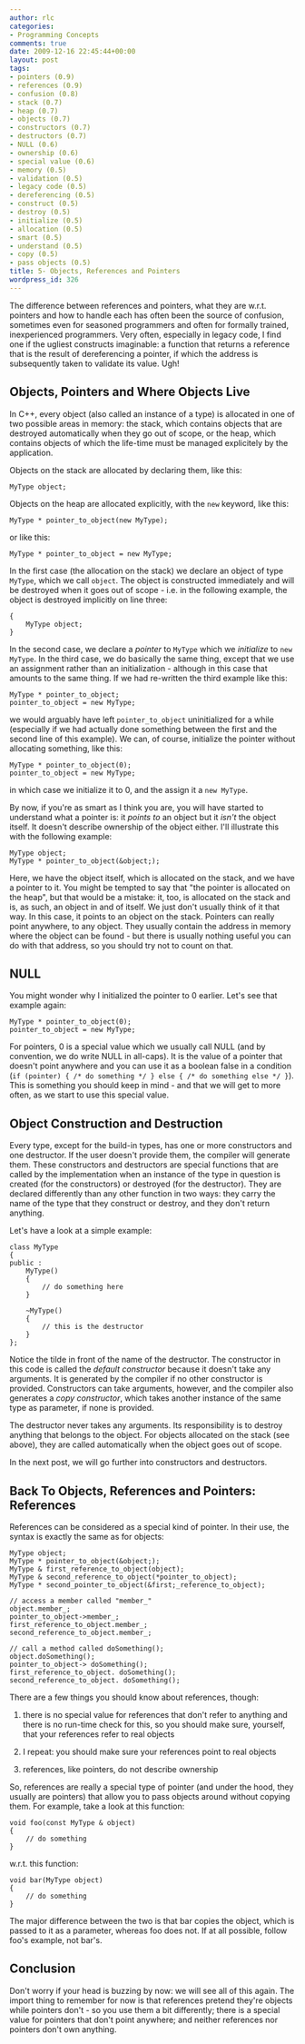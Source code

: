 ```yaml
---
author: rlc
categories:
- Programming Concepts
comments: true
date: 2009-12-16 22:45:44+00:00
layout: post
tags:
- pointers (0.9)
- references (0.9)
- confusion (0.8)
- stack (0.7)
- heap (0.7)
- objects (0.7)
- constructors (0.7)
- destructors (0.7)
- NULL (0.6)
- ownership (0.6)
- special value (0.6)
- memory (0.5)
- validation (0.5)
- legacy code (0.5)
- dereferencing (0.5)
- construct (0.5)
- destroy (0.5)
- initialize (0.5)
- allocation (0.5)
- smart (0.5)
- understand (0.5)
- copy (0.5)
- pass objects (0.5)
title: 5- Objects, References and Pointers
wordpress_id: 326
---
```


The difference between references and pointers, what they are w.r.t. pointers and how to handle each has often been the source of confusion, sometimes even for seasoned programmers and often for formally trained, inexperienced programmers. Very often, especially in legacy code, I find one if the ugliest constructs imaginable: a function that returns a reference that is the result of dereferencing a pointer, if which the address is subsequently taken to validate its value. Ugh!

<!--more-->

## Objects, Pointers and Where Objects Live

In C++, every object (also called an instance of a type) is allocated in one of two possible areas in memory: the stack, which contains objects that are destroyed automatically when they go out of scope, or the heap, which contains objects of which the life-time must be managed explicitely by the application.

Objects on the stack are allocated by declaring them, like this:

    MyType object;

Objects on the heap are allocated explicitly, with the `new` keyword, like this:

    MyType * pointer_to_object(new MyType);

or like this:

    MyType * pointer_to_object = new MyType;

In the first case (the allocation on the stack) we declare an object of type `MyType`, which we call `object`. The object is constructed immediately and will be destroyed when it goes out of scope - i.e. in the following example, the object is destroyed implicitly on line three:

    {
        MyType object;
    }

In the second case, we declare a _pointer_ to `MyType` which we _initialize_ to `new MyType`. In the third case, we do basically the same thing, except that we use an assignment rather than an initialization - although in this case that amounts to the same thing. If we had re-written the third example like this:

    MyType * pointer_to_object;
    pointer_to_object = new MyType;

we would arguably have left `pointer_to_object` uninitialized for a while (especially if we had actually done something between the first and the second line of this example). We can, of course, initialize the pointer without allocating something, like this:

    MyType * pointer_to_object(0);
    pointer_to_object = new MyType;

in which case we initialize it to 0, and the assign it a `new MyType`.

By now, if you're as smart as I think you are, you will have started to understand what a pointer is: it _points to_ an object but it _isn't_ the object itself. It doesn't describe ownership of the object either. I'll illustrate this with the following example:

    MyType object;
    MyType * pointer_to_object(&object;);

Here, we have the object itself, which is allocated on the stack, and we have a pointer to it. You might be tempted to say that "the pointer is allocated on the heap", but that would be a mistake: it, too, is allocated on the stack and is, as such, an object in and of itself. We just don't usually think of it that way. In this case, it points to an object on the stack. Pointers can really point anywhere, to any object. They usually contain the address in memory where the object can be found - but there is usually nothing useful you can do with that address, so you should try not to count on that.

## NULL

You might wonder why I initialized the pointer to 0 earlier. Let's see that example again:

    MyType * pointer_to_object(0);
    pointer_to_object = new MyType;

For pointers, 0 is a special value which we usually call NULL (and by convention, we do write NULL in all-caps). It is the value of a pointer that doesn't point anywhere and you can use it as a boolean false in a condition (`if (pointer) { /* do something */ } else { /* do something else */ }`). This is something you should keep in mind - and that we will get to more often, as we start to use this special value.

## Object Construction and Destruction

Every type, except for the build-in types, has one or more constructors and one destructor. If the user doesn't provide them, the compiler will generate them. These constructors and destructors are special functions that are called by the implementation when an instance of the type in question is created (for the constructors) or destroyed (for the destructor). They are declared differently than any other function in two ways: they carry the name of the type that they construct or destroy, and they don't return anything.

Let's have a look at a simple example:

    class MyType
    {
    public :
        MyType()
        {
            // do something here
        }

        ~MyType()
        {
            // this is the destructor
        }
    };

Notice the tilde in front of the name of the destructor. The constructor in this code is called the _default constructor_ because it doesn't take any arguments. It is generated by the compiler if no other constructor is provided. Constructors can take arguments, however, and the compiler also generates a _copy constructor_, which takes another instance of the same type as parameter, if none is provided.

The destructor never takes any arguments. Its responsibility is to destroy anything that belongs to the object. For objects allocated on the stack (see above), they are called automatically when the object goes out of scope.

In the next post, we will go further into constructors and destructors.

## Back To Objects, References and Pointers: References

References can be considered as a special kind of pointer. In their use, the syntax is exactly the same as for objects:

    MyType object;
    MyType * pointer_to_object(&object;);
    MyType & first_reference_to_object(object);
    MyType & second_reference_to_object(*pointer_to_object);
    MyType * second_pointer_to_object(&first;_reference_to_object);

    // access a member called "member_"
    object.member_;
    pointer_to_object->member_;
    first_reference_to_object.member_;
    second_reference_to_object.member_;

    // call a method called doSomething();
    object.doSomething();
    pointer_to_object-> doSomething();
    first_reference_to_object. doSomething();
    second_reference_to_object. doSomething();

There are a few things you should know about references, though:

1. there is no special value for references that don't refer to anything and there is no run-time check for this, so you should make sure, yourself, that your references refer to real objects

2. I repeat: you should make sure your references point to real objects

3. references, like pointers, do not describe ownership

So, references are really a special type of pointer (and under the hood, they usually are pointers) that allow you to pass objects around without copying them. For example, take a look at this function:

    void foo(const MyType & object)
    {
        // do something
    }

w.r.t. this function:

    void bar(MyType object)
    {
        // do something
    }

The major difference between the two is that bar copies the object, which is passed to it as a parameter, whereas foo does not. If at all possible, follow foo's example, not bar's.

## Conclusion

Don't worry if your head is buzzing by now: we will see all of this again. The import thing to remember for now is that references pretend they're objects while pointers don't - so you use them a bit differently; there is a special value for pointers that don't point anywhere; and neither references nor pointers don't own anything.